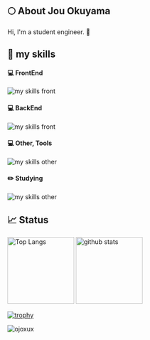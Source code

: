 ## 🌕 About Jou Okuyama
Hi, I'm a student engineer. 🤝

## 🌱 my skills

#### 💻 FrontEnd
<img alt="my skills front" src="https://skillicons.dev/icons?theme=dark&perline=9&i=js,html,css,dart,flutter,jquery,tailwind,vite,figma" />

#### 💻 BackEnd
<img alt="my skills front" src="https://skillicons.dev/icons?theme=dark&perline=8&i=go,php,nodejs,laravel,firebase," />

#### 💻 Other, Tools
<img alt="my skills other" src="https://skillicons.dev/icons?theme=dark&perline=8&i=c,cpp,cs,java,py,unity,swift,opencv,tensorflow,figma,git,github" />

#### ✏️ Studying
<img alt="my skills other" src="https://skillicons.dev/icons?theme=dark&perline=8&i=ts,react,rails,laravel,ruby,rust" />

## 📈 Status
<p align="left"> 
  <img alt="Top Langs" height="150px" src="https://github-readme-stats.vercel.app/api/top-langs/?username=ojoxux&theme=dark&layout=compact&show_icons=true" />
  <img alt="github stats" height="150px" src="https://github-readme-stats.vercel.app/api?username=ojoxux&theme=dark" />
</p>

[![trophy](https://github-profile-trophy.vercel.app/?username=ojoxux&margin-w=5&rank=-?&theme=darkhub)](https://github.com/ojoxux/)

<p><img align="center" src="https://github-readme-streak-stats.herokuapp.com/?user=ojoxux&theme=dark" alt="ojoxux" /></p>
